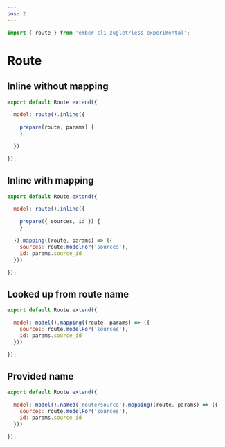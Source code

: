 ```yaml
---
pos: 2
---
```


``` javascript
import { route } from 'ember-cli-zuglet/less-experimental';
```

# Route

## Inline without mapping

``` javascript
export default Route.extend({

  model: route().inline({

    prepare(route, params) {
    }

  })

});
```

## Inline with mapping

``` javascript
export default Route.extend({

  model: route().inline({

    prepare({ sources, id }) {
    }

  }).mapping((route, params) => ({
    sources: route.modelFor('sources'),
    id: params.source_id
  }))

});
```

## Looked up from route name

``` javascript
export default Route.extend({

  model: model().mapping((route, params) => ({
    sources: route.modelFor('sources'),
    id: params.source_id
  }))

});
```

## Provided name

``` javascript
export default Route.extend({

  model: model().named('route/source').mapping((route, params) => ({
    sources: route.modelFor('sources'),
    id: params.source_id
  }))

});
```
